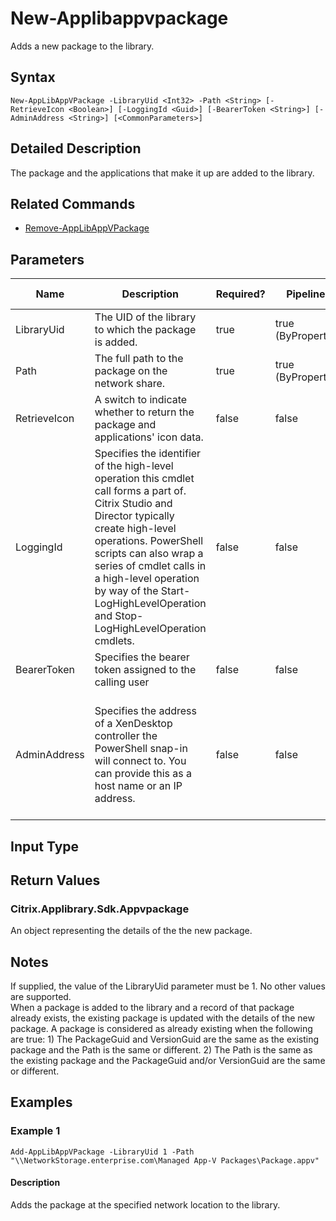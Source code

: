 ﻿
# New-Applibappvpackage
Adds a new package to the library.
## Syntax
```
New-AppLibAppVPackage -LibraryUid <Int32> -Path <String> [-RetrieveIcon <Boolean>] [-LoggingId <Guid>] [-BearerToken <String>] [-AdminAddress <String>] [<CommonParameters>]
```
## Detailed Description
The package and the applications that make it up are added to the library.


## Related Commands

* [Remove-AppLibAppVPackage](./Remove-AppLibAppVPackage/)
## Parameters
| Name   | Description | Required? | Pipeline Input | Default Value |
| --- | --- | --- | --- | --- |
| LibraryUid | The UID of the library to which the package is added. | true | true (ByPropertyName) |  |
| Path | The full path to the package on the network share. | true | true (ByPropertyName) |  |
| RetrieveIcon | A switch to indicate whether to return the package and applications' icon data. | false | false |  |
| LoggingId | Specifies the identifier of the high-level operation this cmdlet call forms a part of. Citrix Studio and Director typically create high-level operations. PowerShell scripts can also wrap a series of cmdlet calls in a high-level operation by way of the Start-LogHighLevelOperation and Stop-LogHighLevelOperation cmdlets. | false | false |  |
| BearerToken | Specifies the bearer token assigned to the calling user | false | false |  |
| AdminAddress | Specifies the address of a XenDesktop controller the PowerShell snap-in will connect to. You can provide this as a host name or an IP address. | false | false | Localhost. Once a value is provided by any cmdlet, this value becomes the default. |

## Input Type

### 

## Return Values

### Citrix.Applibrary.Sdk.Appvpackage
An object representing the details of the the new package.
## Notes
If supplied, the value of the LibraryUid parameter must be 1. No other values are supported.<br>    When a package is added to the library and a record of that package already exists, the existing package is updated with the details of the new package. A package is considered as already existing when the following are true: 1) The PackageGuid and VersionGuid are the same as the existing package and the Path is the same or different. 2) The Path is the same as the existing package and the PackageGuid and/or VersionGuid are the same or different.
## Examples

### Example 1
```
Add-AppLibAppVPackage -LibraryUid 1 -Path "\\NetworkStorage.enterprise.com\Managed App-V Packages\Package.appv"
```
#### Description
Adds the package at the specified network location to the library.
